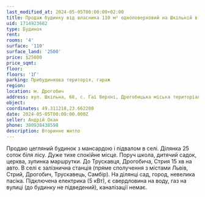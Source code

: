```yaml
---
last_modified_at: 2024-05-05T00:00:00+02:00
title: Продаж будинку від власника 110 м² одноповерховий на Шкільній в с. Гаї Верхні
uid: 1714923682
type: Будинок
rent:
rooms: '4'
surface: '110'
surface_land: '2500'
price: $25000
price_sqmt:
floor:
floors: '1Г'
parking: Прибудинкова територія, гараж
region:
location: м. Дрогобич
address: вул. Шкільна, 68, с. Гаї Верхні, Дрогобицька міська територіальна громада
object:
coordinates: 49.311218,23.662208
date: 2024-05-05T00:00:00.000Z
seller: Андрій Окан
phone: 380938438598
description: Вторинне житло
---
```


Продаю цегляний будинок з мансардою і підвалом в селі. Ділянка 25 соток біля лісу. Дуже тихе спокійне місце. Поруч школа, дитячий садок, церква, зупинка маршрутки. До Трускавця, Дрогобича, Стрия 15 хв на авто. В селі є залізнична станція (пряме сполучення з містами Львів, Стрий, Дрогобич, Трускавець, Самбір). На ділянці сад, город, невелика пасіка. Підключена електрика (5 кВт), є свердловина на воду, газ на вулиці (до будинку не підведений), каналізації немає.
